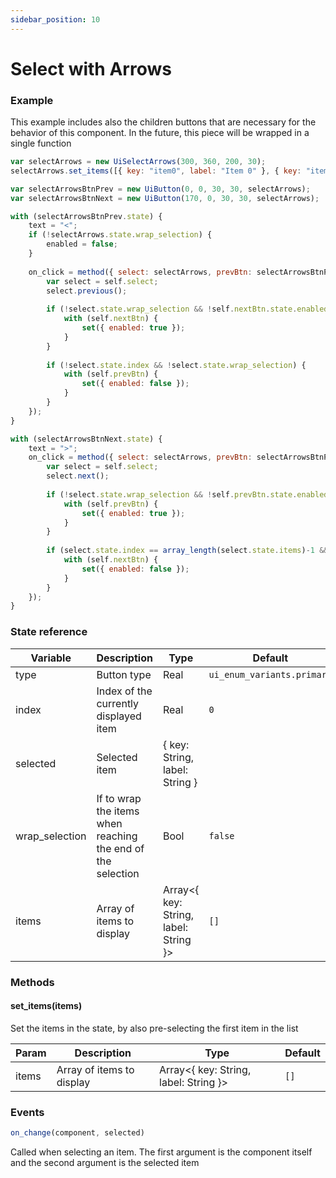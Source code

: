 ```yaml
---
sidebar_position: 10
---
```


# Select with Arrows

### Example

This example includes also the children buttons that are necessary for the behavior of this component. In the future, this piece will be wrapped in a single function

```js
var selectArrows = new UiSelectArrows(300, 360, 200, 30);
selectArrows.set_items([{ key: "item0", label: "Item 0" }, { key: "item1", label: "Item 1" }, { key: "item2", label: "Item 2"} ]);

var selectArrowsBtnPrev = new UiButton(0, 0, 30, 30, selectArrows);
var selectArrowsBtnNext = new UiButton(170, 0, 30, 30, selectArrows);

with (selectArrowsBtnPrev.state) {
	text = "<";
	if (!selectArrows.state.wrap_selection) {
		enabled = false;	
	}
	
	on_click = method({ select: selectArrows, prevBtn: selectArrowsBtnPrev, nextBtn: selectArrowsBtnNext }, function() {
		var select = self.select;
		select.previous();
		
		if (!select.state.wrap_selection && !self.nextBtn.state.enabled) {
			with (self.nextBtn) {
				set({ enabled: true });
			}
		}
		
		if (!select.state.index && !select.state.wrap_selection) {
			with (self.prevBtn) {
				set({ enabled: false });
			}
		}
	});
}

with (selectArrowsBtnNext.state) {
	text = ">";
	on_click = method({ select: selectArrows, prevBtn: selectArrowsBtnPrev, nextBtn: selectArrowsBtnNext }, function() {
		var select = self.select;
		select.next();
		
		if (!select.state.wrap_selection && !self.prevBtn.state.enabled) {
			with (self.prevBtn) {
				set({ enabled: true });
			}
		}
		
		if (select.state.index == array_length(select.state.items)-1 && !select.state.wrap_selection) {
			with (self.nextBtn) {
				set({ enabled: false });
			}
		}
	});
}
```

### State reference

| Variable           | Description                                | Type   | Default                       |
|--------------------|--------------------------------------------|--------|-------------------------------|
| type               | Button type                                | Real   | `ui_enum_variants.primary`    |
| index              | Index of the currently displayed item      | Real   | `0`                           |
| selected           | Selected item                              | { key: String, label: String } |       |
| wrap_selection     | If to wrap the items when reaching the end of the selection | Bool   | `false`                       |
| items              | Array of items to display                  | Array<{ key: String, label: String }> | `[]` |

### Methods


#### set_items(items)

Set the items in the state, by also pre-selecting the first item in the list

| Param     | Description               | Type                                  | Default |
|-----------|---------------------------|---------------------------------------|---------|
| items     | Array of items to display | Array<{ key: String, label: String }> | `[]`    |

### Events

```js
on_change(component, selected)
```

Called when selecting an item. The first argument is the component itself and the second argument is the selected item
